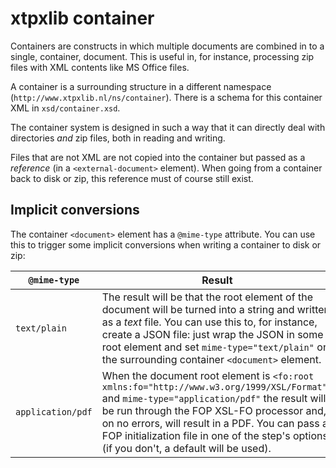 # xtpxlib container

Containers are constructs in which multiple documents are combined in to a single, container, document. This is useful in, for instance, processing zip files with XML contents like MS Office files.

A container is a surrounding structure in a different namespace (`http://www.xtpxlib.nl/ns/container`). There is a schema for this container XML in `xsd/container.xsd`. 

The container system is designed in such a way that it can directly deal with directories *and* zip files, both in reading and writing. 

Files that are not XML are not copied into the container but passed as a *reference* (in a `<external-document>` element). When going from a container back to disk or zip, this reference must of course still exist. 

## Implicit conversions

The container `<document>` element has a `@mime-type` attribute. You can use this to trigger some implicit conversions when writing a container to disk or zip:

| `@mime-type` | Result |
| ----------- | ------ |
| `text/plain` | The result will be that the root element of the document will be turned into a string and written as a *text* file. You can use this to, for instance, create a JSON file: just wrap the JSON in some root element and set `mime-type="text/plain"` on the surrounding container `<document>` element.  |
| `application/pdf` | When the document root element is `<fo:root xmlns:fo="http://www.w3.org/1999/XSL/Format">` and `mime-type="application/pdf"` the result will be run through the FOP XSL-FO processor and, on no errors, will result in a PDF. You can pass a FOP initialization file in one of the step's options (if you don't, a default will be used). | 

